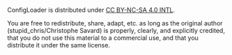 ConfigLoader is distributed under [CC BY-NC-SA 4.0 INTL](https://creativecommons.org/licenses/by-nc-sa/4.0/).

You are free to redistribute, share, adapt, etc. as long as the original author (stupid_chris/Christophe Savard) is properly,
clearly, and explicitly credited, that you do not use this material to a commercial use, and that you distribute it under the same license.